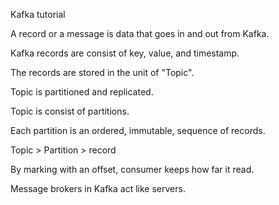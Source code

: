 Kafka tutorial

A record or a message is data that goes in and out from Kafka.

Kafka records are consist of key, value, and timestamp.

The records are stored in the unit of "Topic".

Topic is partitioned and replicated.

Topic is consist of partitions.

Each partition is an ordered, immutable, sequence of records.

Topic > Partition > record

By marking with an offset, consumer keeps how far it read.

Message brokers in Kafka act like servers.